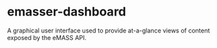 # emasser-dashboard
A graphical user interface used to provide at-a-glance views of content exposed by the eMASS API.
